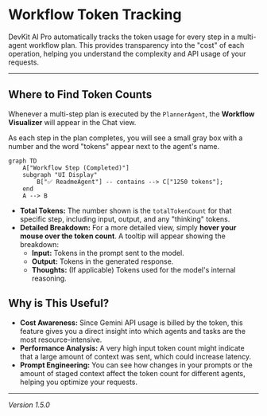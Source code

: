 # Workflow Token Tracking

DevKit AI Pro automatically tracks the token usage for every step in a multi-agent workflow plan. This provides transparency into the "cost" of each operation, helping you understand the complexity and API usage of your requests.

---

## Where to Find Token Counts

Whenever a multi-step plan is executed by the `PlannerAgent`, the **Workflow Visualizer** will appear in the Chat view.

As each step in the plan completes, you will see a small gray box with a number and the word "tokens" appear next to the agent's name.

```mermaid
graph TD
    A["Workflow Step (Completed)"]
    subgraph "UI Display"
        B["✅ ReadmeAgent"] -- contains --> C["1250 tokens"];
    end
    A --> B
```

-   **Total Tokens:** The number shown is the `totalTokenCount` for that specific step, including input, output, and any "thinking" tokens.
-   **Detailed Breakdown:** For a more detailed view, simply **hover your mouse over the token count**. A tooltip will appear showing the breakdown:
    -   **Input:** Tokens in the prompt sent to the model.
    -   **Output:** Tokens in the generated response.
    -   **Thoughts:** (If applicable) Tokens used for the model's internal reasoning.

## Why is This Useful?

-   **Cost Awareness:** Since Gemini API usage is billed by the token, this feature gives you a direct insight into which agents and tasks are the most resource-intensive.
-   **Performance Analysis:** A very high input token count might indicate that a large amount of context was sent, which could increase latency.
-   **Prompt Engineering:** You can see how changes in your prompts or the amount of staged context affect the token count for different agents, helping you optimize your requests.

---
*Version 1.5.0*
